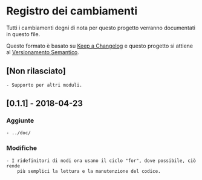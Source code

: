 # Registro dei cambiamenti
Tutti i cambiamenti degni di nota per questo progetto verranno
documentati in questo file.

Questo formato è basato su [Keep a Changelog](https://keepachangelog.com/it-IT/1.0.0/)
e questo progetto si attiene al [Versionamento Semantico](https://semver.org/lang/it/).


## [Non rilasciato]

	- Supporto per altri moduli.


## [0.1.1] - 2018-04-23
### Aggiunte

	- ../doc/

### Modifiche

	- I ridefinitori di nodi ora usano il ciclo "for", dove possibile, ciò rende
		più semplici la lettura e la manutenzione del codice.

